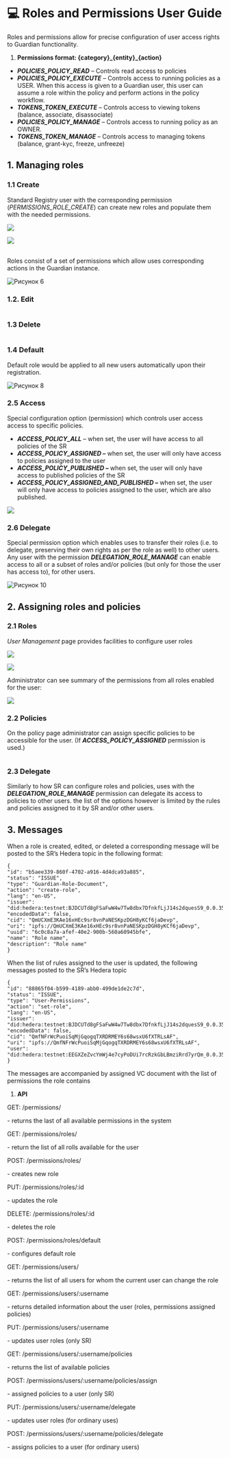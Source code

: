 # 💻 Roles and Permissions User Guide

Roles and permissions allow for precise configuration of user access rights to Guardian functionality.

1. **Permissions format: {category}\_{entity}\_{action}**

* _**POLICIES\_POLICY\_READ**_ – Controls read access to policies
* _**POLICIES\_POLICY\_EXECUTE**_ – Controls access to running policies as a USER. When this access is given to a Guardian user, this user can assume a role within the policy and perform actions in the policy workflow.
* _**TOKENS\_TOKEN\_EXECUTE**_ – Controls access to viewing tokens (balance, associate, disassociate)
* _**POLICIES\_POLICY\_MANAGE**_ – Controls access to running policy as an OWNER.
* _**TOKENS\_TOKEN\_MANAGE**_ – Controls access to managing tokens (balance, grant-kyc, freeze, unfreeze)

## **1. Managing roles**

### **1.1 Create**

Standard Registry user with the corresponding permission (_PERMISSIONS\_ROLE\_CREATE_) can create new roles and populate them with the needed permissions.

![](<../../../.gitbook/assets/0 (15).png>)

![](<../../../.gitbook/assets/1 (17).png>)

\
Roles consist of a set of permissions which allow uses corresponding actions in the Guardian instance.

![Рисунок 6](<../../../.gitbook/assets/2 (19).png>)

### **1.2. Edit**

<figure><img src="../../../.gitbook/assets/3 (16).png" alt=""><figcaption></figcaption></figure>

### **1.3 Delete**

<figure><img src="../../../.gitbook/assets/4 (14).png" alt=""><figcaption></figcaption></figure>

### **1.4 Default**

Default role would be applied to all new users automatically upon their registration.

![Рисунок 8](<../../../.gitbook/assets/5 (17).png>)

### **2.5 Access**

Special configuration option (permission) which controls user access access to specific policies.

* _**ACCESS\_POLICY\_ALL** –_ when set, the user will have access to all policies of the SR
* _**ACCESS\_POLICY\_ASSIGNED –**_ when set, the user will only have access to policies assigned to the user
* _**ACCESS\_POLICY\_PUBLISHED –**_ when set, the user will only have access to published policies of the SR
* _**ACCESS\_POLICY\_ASSIGNED\_AND\_PUBLISHED –**_ when set, the user will only have access to policies assigned to the user, which are also published.

![](<../../../.gitbook/assets/6 (16).png>)

### **2.6 Delegate**

Special permission option which enables uses to transfer their roles (i.e. to delegate, preserving their own rights as per the role as well) to other users.\
Any user with the permission _**DELEGATION\_ROLE\_MANAGE**_ can enable access to all or a subset of roles and/or policies (but only for those the user has access to), for other users.

![Рисунок 10](<../../../.gitbook/assets/7 (16).png>)

## **2. Assigning roles and policies**

### **2.1 Roles**

_User Management_ page provides facilities to configure user roles

![](<../../../.gitbook/assets/8 (17).png>)

![](<../../../.gitbook/assets/9 (15).png>)

Administrator can see summary of the permissions from all roles enabled for the user:

![](<../../../.gitbook/assets/10 (16).png>)

### **2.2 Policies**

On the policy page administrator can assign specific policies to be accessible for the user. (If _**ACCESS\_POLICY\_ASSIGNED**_ permission is used.)

<figure><img src="../../../.gitbook/assets/11 (13).png" alt=""><figcaption></figcaption></figure>

### **2.3 Delegate**

Similarly to how SR can configure roles and policies, uses with the _**DELEGATION\_ROLE\_MANAGE**_ permission can delegate its access to policies to other users. the list of the options however is limited by the rules and policies assigned to it by SR and/or other users.

## **3. Messages**

When a role is created, edited, or deleted a corresponding message will be posted to the SR’s Hedera topic in the following format:

```
{
"id": "b5aee339-860f-4702-a916-4d4dca93a885",
"status": "ISSUE",
"type": "Guardian-Role-Document",
"action": "create-role",
"lang": "en-US",
"issuer": "did:hedera:testnet:BJDCUTd8gFSaFwW4w7Tw8dbx7DfnkfLjJ14s2dquesS9_0.0.3579393",
"encodedData": false,
"cid": "QmUCXmE3KAe16xHEc9sr8vnPaNESKpzDGH8yKCf6jaDevp",
"uri": "ipfs://QmUCXmE3KAe16xHEc9sr8vnPaNESKpzDGH8yKCf6jaDevp",
"uuid": "6c0c8a7a-afef-40e2-900b-560a60945bfe",
"name": "Role name",
"description": "Role name"
}
```

When the list of rules assigned to the user is updated, the following messages posted to the SR’s Hedera topic

```
{
"id": "88865f04-b599-4189-abb0-499de1de2c7d",
"status": "ISSUE",
"type": "User-Permissions",
"action": "set-role",
"lang": "en-US",
"issuer": "did:hedera:testnet:BJDCUTd8gFSaFwW4w7Tw8dbx7DfnkfLjJ14s2dquesS9_0.0.3579393",
"encodedData": false,
"cid": "QmfNFrWcPuoiSqMjGqogqTXRDRMEY6s68wsxU6fXTRLsAF",
"uri": "ipfs://QmfNFrWcPuoiSqMjGqogqTXRDRMEY6s68wsxU6fXTRLsAF",
"user": "did:hedera:testnet:EEGXZeZvcYmWj4e7cyPoDUi7rcRzkGbLBmziRrd7yrQm_0.0.3579393"
}
```

The messages are accompanied by assigned VC document with the list of permissions the role contains

1. **API**

GET: /permissions/

\- returns the last of all available permissions in the system

GET: /permissions/roles/

\- return the list of all rolls available for the user

POST: /permissions/roles/

\- creates new role

PUT: /permissions/roles/:id

\- updates the role

DELETE: /permissions/roles/:id

\- deletes the role

POST: /permissions/roles/default

\- configures default role

GET: /permissions/users/

\- returns the list of all users for whom the current user can change the role

GET: /permissions/users/:username

\- returns detailed information about the user (roles, permissions assigned policies)

PUT: /permissions/users/:username

\- updates user roles (only SR)

GET: /permissions/users/:username/policies

\- returns the list of available policies

POST: /permissions/users/:username/policies/assign

\- assigned policies to a user (only SR)

PUT: /permissions/users/:username/delegate

\- updates user roles (for ordinary uses)

POST: /permissions/users/:username/policies/delegate

\- assigns policies to a user (for ordinary users)
